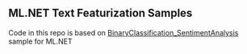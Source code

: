 ## ML.NET Text Featurization Samples

Code in this repo is based on [BinaryClassification_SentimentAnalysis](https://github.com/dotnet/machinelearning-samples/tree/master/samples/csharp/getting-started/BinaryClassification_SentimentAnalysis) sample for ML.NET